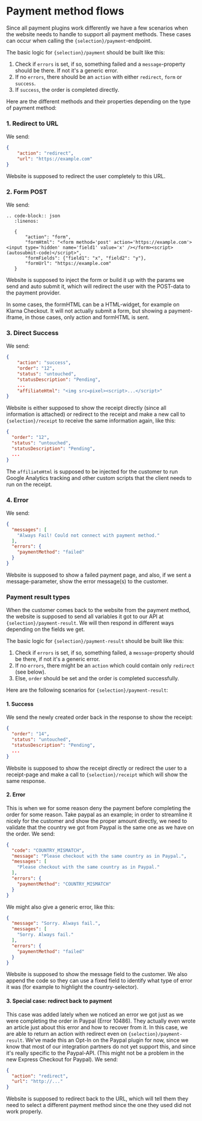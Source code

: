 # Payment method flows

Since all payment plugins work differently we have a few scenarios when the website needs to handle to support all payment methods. These cases can occur when calling the `{selection}/payment`-endpoint.

The basic logic for `{selection}/payment` should be built like this:

1. Check if `errors` is set, if so, something failed and a `message`-property should be there. If not it's a generic error.
2. If no `errors`, there should be an `action` with either `redirect`, `form` or `success`.
3. If `success`, the order is completed directly.

Here are the different methods and their properties depending on the type of payment method:

### 1. Redirect to URL
We send:

```json
{
    "action": "redirect",
    "url": "https://example.com"
}
```

Website is supposed to redirect the user completely to this URL.

### 2. Form POST

We send:

```eval_rst
.. code-block:: json
   :linenos:

   {
       "action": "form",
       "formHtml": "<form method='post' action='https://example.com'><input type='hidden' name='field1' value='x' /></form><script>(autosubmit-code)</script>",
       "formFields": {"field1": "x", "field2": "y"},
       "formUrl": "https://example.com"
   }
```

Website is supposed to inject the form or build it up with the params we send and auto submit it, which will redirect the user with the POST-data to the payment provider.

In some cases, the formHTML can be a HTML-widget, for example on Klarna Checkout. It will not actually submit a form, but showing a payment-iframe, in those cases, only action and formHTML is sent.

### 3. Direct Success

We send:

```json
{
    "action": "success",
    "order": "12",
    "status": "untouched",
    "statusDescription": "Pending",
    ...
    "affiliateHtml": "<img src=pixel><script>...</script>"
}
```

Website is either supposed to show the receipt directly (since all information is attached) or redirect to the receipt and make a new call to `{selection}/receipt` to receive the same information again, like this:

```json
{
  "order": "12",
  "status": "untouched",
  "statusDescription": "Pending",
  ...
}
```

The `affiliateHtml` is supposed to be injected for the customer to run Google Analytics tracking and other custom scripts that the client needs to run on the receipt.

### 4. Error

We send:

```json
{
  "messages": [
    "Always Fail! Could not connect with payment method."
  ],
  "errors": {
    "paymentMethod": "failed"
  }
}
```

Website is supposed to show a failed payment page, and also, if we sent a message-parameter, show the error message(s) to the customer.

### Payment result types

When the customer comes back to the website from the payment method, the website is supposed to send all variables it got to our API at `{selection}/payment-result`. We will then respond in different ways depending on the fields we get.

The basic logic for `{selection}/payment-result` should be built like this:

1. Check if `errors` is set, if so, something failed, a `message`-property should be there, if not it's a generic error.
2. If no `errors`, there might be an `action` which could contain only `redirect` (see below).
3. Else, `order` should be set and the order is completed successfully.

Here are the following scenarios for `{selection}/payment-result`:

#### 1. Success

We send the newly created order back in the response to show the receipt:

```json
{
  "order": "14",
  "status": "untouched",
  "statusDescription": "Pending",
  ...
}
```

Website is supposed to show the receipt directly or redirect the user to a receipt-page and make a call to `{selection}/receipt` which will show the same response.

#### 2. Error

This is when we for some reason deny the payment before completing the order for some reason. Take paypal as an example; in order to streamline it nicely for the customer and show the proper amount directly, we need to validate that the country we got from Paypal is the same one as we have on the order.
We send:

```json
{
  "code": "COUNTRY_MISMATCH",
  "message": "Please checkout with the same country as in Paypal.",
  "messages": [
    "Please checkout with the same country as in Paypal."
  ],
  "errors": {
    "paymentMethod": "COUNTRY_MISMATCH"
  }
}
```

We might also give a generic error, like this:

```json
{
  "message": "Sorry. Always fail.",
  "messages": [
    "Sorry. Always fail."
  ],
  "errors": {
    "paymentMethod": "failed"
  }
}
```

Website is supposed to show the message field to the customer. We also append the code so they can use a fixed field to identify what type of error it was (for example to highlight the country-selector).

#### 3. Special case: redirect back to payment
This case was added lately when we noticed an error we got just as we were completing the order in Paypal (Error 10486). They actually even wrote an article just about this error and how to recover from it.
In this case, we are able to return an action with redirect even on `{selection}/payment-result`. We've made this an Opt-In on the Paypal plugin for now, since we know that most of our integration partners do not yet support this, and since it's really specific to the Paypal-API. (This might not be a problem in the new Express Checkout for Paypal).
We send:

```json
{
  "action": "redirect",
  "url": "http://..."
}
```

Website is supposed to redirect back to the URL, which will tell them they need to select a different payment method since the one they used did not work properly.
